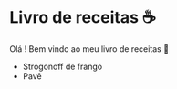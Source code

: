 # Livro de receitas :coffee:

Olá ! Bem vindo ao meu livro de receitas :baby:

- Strogonoff de frango
- Pavê 